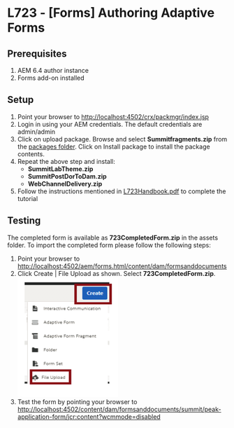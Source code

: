 # L723 - [Forms] Authoring Adaptive Forms

## Prerequisites

1. AEM 6.4 author instance
2. Forms add-on installed

## Setup

1. Point your browser to [http://localhost:4502/crx/packmgr/index.jsp](http://localhost:4502/crx/packmgr/index.jsp)
2. Login in using your AEM credentials. The default credentials are admin/admin
3. Click on upload package. Browse and select **Summitfragments.zip** from the [packages folder](./packages). Click on Install package to install the package contents.
4. Repeat the above step and install:
	* **SummitLabTheme.zip**
	* **SummitPostDorToDam.zip** 
	* **WebChannelDelivery.zip**
5. Follow the instructions mentioned in [L723Handbook.pdf](L723Handbook.pdf) to complete the tutorial

## Testing

The completed form is available as **723CompletedForm.zip** in the assets folder. To import the completed form please follow the following steps:

1. Point your browser to [http://localhost:4502/aem/forms.html/content/dam/formsanddocuments](http://localhost:4502/aem/forms.html/content/dam/formsanddocuments)
2. Click Create | File Upload as shown. Select **723CompletedForm.zip**.
![Create Upload](./assets/file-upload.png)
3. Test the form by pointing your browser to [http://localhost:4502/content/dam/formsanddocuments/summit/peak-application-form/jcr:content?wcmmode=disabled](http://localhost:4502/content/dam/formsanddocuments/summit/peak-application-form/jcr:content?wcmmode=disabled)